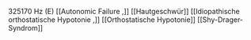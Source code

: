 325170 Hz (E)
[[Autonomic Failure ,]]
[[Hautgeschwür]]
[[Idiopathische orthostatische Hypotonie ,]]
[[Orthostatische Hypotonie]]
[[Shy-Drager-Syndrom]]